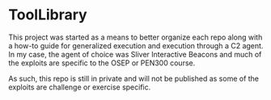 # ToolLibrary 

This project was started as a means to better organize each repo along with a how-to guide for generalized execution and execution through a C2 agent. In my case, the agent of choice was Sliver Interactive Beacons and much of the exploits are specific to the OSEP or PEN300 course. 

As such, this repo is still in private and will not be published as some of the exploits are challenge or exercise specific. 


